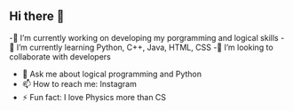 ## Hi there 👋


-🔭 I’m currently working on developing my porgramming and logical skills
-🌱 I’m currently learning Python, C++, Java, HTML, CSS
-👯 I’m looking to collaborate with developers 
- 💬 Ask me about logical programming and Python
- 📫 How to reach me: Instagram
- ⚡ Fun fact: I love Physics more than CS 
